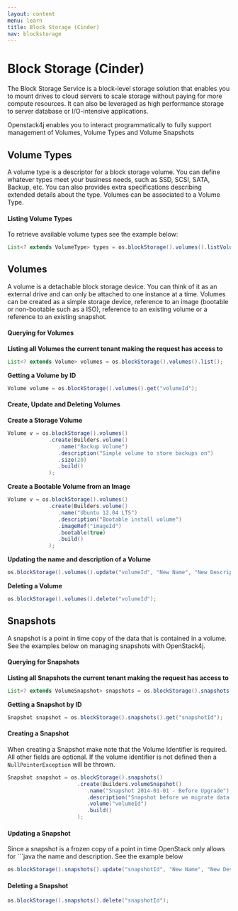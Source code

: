 ```yaml
---
layout: content
menu: learn
title: Block Storage (Cinder)
nav: blockstorage
---
```


# Block Storage (Cinder)

The Block Storage Service is a block-level storage solution that enables you to mount drives to cloud servers to scale storage without paying for more compute resources.  It can also be leveraged as high performance storage to server database or I/O-intensive applications.  

Openstack4j enables you to interact programmatically to fully support management of Volumes, Volume Types and Volume Snapshots

## Volume Types

A volume type is a descriptor for a block storage volume. You can define whatever types meet your business needs, such as SSD, SCSI, SATA, Backup, etc.  You can also provides extra specifications describing extended details about the type. Volumes can be associated to a Volume Type.

#### Listing Volume Types

To retrieve available volume types see the example below:

```java
List<? extends VolumeType> types = os.blockStorage().volumes().listVolumeTypes();
```

## Volumes

A volume is a detachable block storage device. You can think of it as an external drive and can only be attached to one instance at a time. Volumes can be created as a simple storage device, reference to an image (bootable or non-bootable such as a ISO), reference to an existing volume or a reference to an existing snapshot.

#### Querying for Volumes

**Listing all Volumes the current tenant making the request has access to**

```java
List<? extends Volume> volumes = os.blockStorage().volumes().list();
```

**Getting a Volume by ID**

```java
Volume volume = os.blockStorage().volumes().get("volumeId");
```
	
#### Create, Update and Deleting Volumes

**Create a Storage Volume**

```java
Volume v = os.blockStorage().volumes()
             .create(Builders.volume()
                .name("Backup Volume")
                .description("Simple volume to store backups on")
                .size(20)
                .build()
             );
```
	
**Create a Bootable Volume from an Image**            

```java
Volume v = os.blockStorage().volumes()
             .create(Builders.volume()
                .name("Ubuntu 12.04 LTS")
                .description("Bootable install volume")
                .imageRef("imageId")
                .bootable(true)
                .build()
             );
```

**Updating the name and description of a Volume**

```java
os.blockStorage().volumes().update("volumeId", "New Name", "New Description");
```
	
**Deleting a Volume**

```java
os.blockStorage().volumes().delete("volumeId");
```
	
## Snapshots

A snapshot is a point in time copy of the data that is contained in a volume.  See the examples below on managing snapshots with OpenStack4j.

#### Querying for Snapshots

**Listing all Snapshots the current tenant making the request has access to**

```java
List<? extends VolumeSnapshot> snapshots = os.blockStorage().snapshots().list();
```

**Getting a Snapshot by ID**

```java
Snapshot snapshot = os.blockStorage().snapshots().get("snapshotId");
```

#### Creating a Snapshot

When creating a Snapshot make note that the Volume Identifier is required.  All other fields are optional. If the volume identifier is not defined then a `NullPointerException` will be thrown.

```java
Snapshot snapshot = os.blockStorage().snapshots()
                      .create(Builders.volumeSnapshot()
                         .name("Snapshot 2014-01-01 - Before Upgrade")
                         .description("Snapshot before we migrate data to v2")
                         .volume("volumeId")
                         .build()
                      );
```
	
#### Updating a Snapshot

Since a snapshot is a frozen copy of a point in time OpenStack only allows for ```java the name and description. See the example below

```java
os.blockStorage().snapshots().update("snapshotId", "New Name", "New Description");
```
	
#### Deleting a Snapshot

```java
os.blockStorage().snapshots().delete("snapshotId");
```
